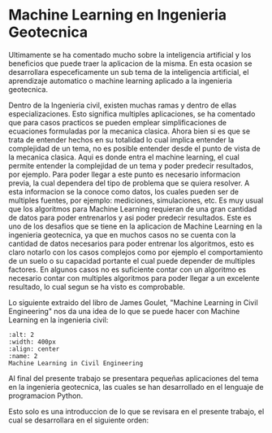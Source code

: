 # Machine Learning en Ingenieria Geotecnica

Ultimamente se ha comentado mucho sobre la inteligencia artificial y los beneficios que puede traer la aplicacion de la misma. En esta ocasion se desarrollara especeficamente un sub tema de la inteligencia artificial, el aprendizaje automatico o machine learning aplicado a la ingenieria geotecnica. 

Dentro de la Ingenieria civil, existen muchas ramas y dentro de ellas especializaciones. Esto significa multiples aplicaciones, se ha comentado que para casos practicos se pueden emplear simplificaciones de ecuaciones formuladas por la mecanica clasica. Ahora bien si es que se trata de entender hechos en su totalidad lo cual implica entender la complejidad de un tema, no es posible entender desde el punto de vista de la mecanica clasica. Aqui es donde entra el machine learning, el cual permite entender la complejidad de un tema y poder predecir resultados, por ejemplo. Para poder llegar a este punto es necesario informacion previa, la cual dependera del tipo de problema que se quiera resolver. A esta informacion se la conoce como datos, los cuales pueden ser de multiples fuentes, por ejemplo: mediciones, simulaciones, etc. Es muy usual que los algoritmos para Machine Learning requieran de una gran cantidad de datos para poder entrenarlos y asi poder predecir resultados. Este es uno de los desafios que se tiene en la aplicacion de Machine Learning en la ingenieria geotecnica, ya que en muchos casos no se cuenta con la cantidad de datos necesarios para poder entrenar los algoritmos, esto es claro notarlo con los casos complejos como por ejemplo el comportamiento de un suelo o su capacidad portante el cual puede depender de multiples factores. En algunos casos no es suficiente contar con un algoritmo es necesario contar con multiples algoritmos para poder llegar a un excelente resultado, lo cual segun se ha visto es comprobable.

Lo siguiente extraido del libro de James Goulet, "Machine Learning in Civil Engineering" nos da una idea de lo que se puede hacer con Machine Learning en la ingenieria civil:

```{figure} 2.svg
:alt: 2
:width: 400px
:align: center
:name: 2
Machine Learning in Civil Engineering
```

Al final del presente trabajo se presentara pequeñas aplicaciones del tema en la ingenieria geotecnica, las cuales se han desarrollado en el lenguaje de programacion Python.

Esto solo es una introduccion de lo que se revisara en el presente trabajo, el cual se desarrollara en el siguiente orden:

```{tableofcontents}
```